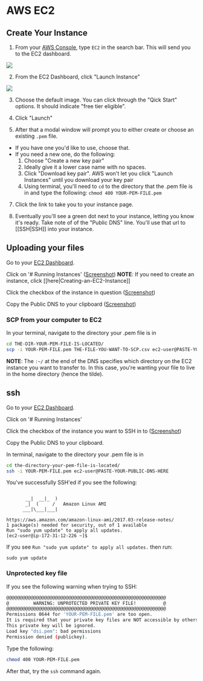 # AWS EC2

## Create Your Instance

1. From your [AWS Console](https://console.aws.amazon.com/console/home), type `EC2` in the search bar. This will send you to the EC2 dashboard.

![](https://github.com/wdi-sg/gitbook-2019/blob/master/images/ec2-search-bar.png?raw=true)

2. From the EC2 Dashboard, click "Launch Instance"

![](https://github.com/wdi-sg/gitbook-2019/blob/master/images/ec2-launch-instance-btn.png)

3. Choose the default image. You can click through the "Qick Start" options. It should indicate "free tier eligible".

4. Click "Launch"

6. After that a modal window will prompt you to either create or choose an
   existing `.pem` file. 
  - If you have one you'd like to use, choose that. 
  - If you
need a new one, do the following:
    1. Choose "Create a new key pair"
    2. Ideally give it a lower case name with no spaces.
    3. Click "Download key pair". AWS won't let you click "Launch Instances" until you download your key pair
    4. Using terminal, you'll need to `cd` to the directory that the .pem file is
      in and type the following: `chmod 400 YOUR-PEM-FILE.pem`

7. Click the link to take you to your instance page.

8. Eventually you'll see a green dot next to your instance, letting you know
   it's ready. Take note of of the "Public DNS" line. You'll use that url to
[[SSH|SSH]] into your instance.

## Uploading your files

Go to your [EC2 Dashboard](https://console.aws.amazon.com/ec2/v2/home).

Click on '# Running Instances' ([Screenshot](https://github.com/wdi-sg/gitbook-2019/blob/master/images/ec2-1.png))
**NOTE**: If you need to create an instance, click [[here|Creating-an-EC2-Instance]]

Click the checkbox of the instance in question ([Screenshot](https://github.com/wdi-sg/gitbook-2019/blob/master/images/ec2-2.png))

Copy the Public DNS to your clipboard ([Screenshot](https://github.com/wdi-sg/gitbook-2019/blob/master/images/ec2-3.png))

### SCP from your computer to EC2

In your terminal, navigate to the directory your .pem file is in

```bash
cd THE-DIR-YOUR-PEM-FILE-IS-LOCATED/
scp -i YOUR-PEM-FILE.pem THE-FILE-YOU-WANT-TO-SCP.csv ec2-user@PASTE-YOUR-PUBLIC-DNS-HERE:~/
```

**NOTE**: The `:~/` at the end of the DNS specifies which directory on the EC2 instance you want to transfer to. In this case, you're wanting your file to live in the home directory (hence the tilde).

## ssh

Go to your [EC2 Dashboard](https://console.aws.amazon.com/ec2/v2/home).

Click on '# Running Instances' 

Click the checkbox of the instance you want to SSH in to ([Screenshot](https://github.com/wdi-sg/gitbook-2019/blob/master/images/ec2-4.png))

Copy the Public DNS to your clipboard.

In terminal, navigate to the directory your .pem file is in

```bash
cd the-directory-your-pem-file-is-located/
ssh -i YOUR-PEM-FILE.pem ec2-user@PASTE-YOUR-PUBLIC-DNS-HERE
```

You've successfully SSH'ed if you see the following:

```

       __|  __|_  )
       _|  (     /   Amazon Linux AMI
      ___|\___|___|

https://aws.amazon.com/amazon-linux-ami/2017.03-release-notes/
1 package(s) needed for security, out of 1 available
Run "sudo yum update" to apply all updates.
[ec2-user@ip-172-31-12-226 ~]$ 
```

If you see `Run "sudo yum update" to apply all updates.` then run: 
```
sudo yum update
```

### Unprotected key file

If you see the following warning when trying to SSH:
```bash
@@@@@@@@@@@@@@@@@@@@@@@@@@@@@@@@@@@@@@@@@@@@@@@@@@@@@@@@@@@
@         WARNING: UNPROTECTED PRIVATE KEY FILE!          @
@@@@@@@@@@@@@@@@@@@@@@@@@@@@@@@@@@@@@@@@@@@@@@@@@@@@@@@@@@@
Permissions 0644 for 'YOUR-PEM-FILE.pem' are too open.
It is required that your private key files are NOT accessible by others.
This private key will be ignored.
Load key "dsi.pem": bad permissions
Permission denied (publickey).
```

Type the following:
```bash
chmod 400 YOUR-PEM-FILE.pem
```

After that, try the `ssh` command again.
